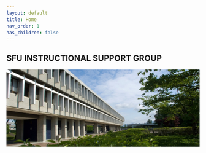 ```yaml
---
layout: default
title: Home
nav_order: 1
has_children: false
---
```



## SFU INSTRUCTIONAL SUPPORT GROUP

![SFU COMPUTING SCIENCE BUILDING](/images/1463773966245.jpg)













